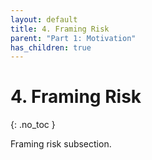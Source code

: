 ```yaml
---
layout: default
title: 4. Framing Risk
parent: "Part 1: Motivation"
has_children: true
---
```


# 4. Framing Risk
{: .no_toc }

Framing risk subsection.

